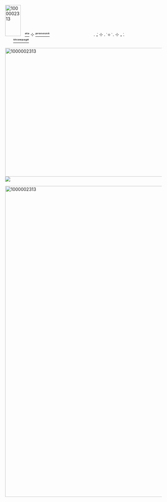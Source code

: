 <img width="50" height="100" alt="1000002313" src="https://watermelon.crd.co/assets/images/gallery18/7a492410.gif?v=e2e5e274" />ㅤ[ᵃᵗᵃ](https://bellasean.atabook.org/) ⊹ [ᵖʳᵒⁿᵒᵘⁿˢ](https://pronouns.cc/@LucidDreams)ㅤㅤㅤㅤㅤㅤㅤㅤㅤㅤㅤ. ݁₊ ⊹ . ݁ ⟡ ݁ . ⊹ ₊ ݁.ㅤㅤㅤㅤㅤㅤㅤㅤㅤㅤㅤ[ˢᵗʳᵃʷᵖᵃᵍᵉ](https://pizzafactoryy.straw.page)

<img width="736" height="414" alt="1000002313" src="https://github.com/user-attachments/assets/90da2488-4762-4cac-8ae8-8a042ce46927" /> ![](https://komarev.com/ghpvc/?username=ArmyDreamerz&style=flat-square&label=PizzaDeliveries!&color=c10000)

<img width="1000" height="1000" alt="1000002313" src="https://dividers.crd.co/assets/images/gallery04/9fa2a9c9.gif?v=05d33f91" />
